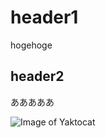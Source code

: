# header1
hogehoge
## header2
あああああ

![Image of Yaktocat](https://octodex.github.com/images/yaktocat.png)
